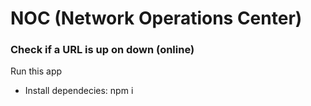 # NOC (Network Operations Center)

### Check if a URL is up on down (online)

Run this app

- Install dependecies: npm i
